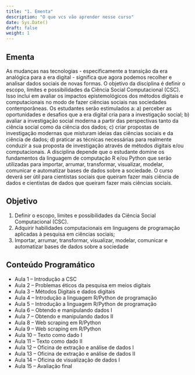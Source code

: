 ```yaml
---
title: "1. Ementa"
description: "O que vcs vão aprender nesse curso"
date: Sys.Date()
draft: false
weight: 1
---
```


## Ementa

As mudanças nas tecnologias - especificamente a transição da era analógica para a era digital - significa que agora podemos recolher e analisar dados sociais de novas formas. O objetivo da disciplina é definir o escopo, limites e possibilidades da Ciência Social Computacional (CSC). Isso inclui em avaliar os impactos epistemológicos dos métodos digitais e computacionais no modo de fazer ciências sociais nas sociedades contemporâneas. Os estudantes serão estimulados a:  a) perceber as oportunidades e desafios que a era digital cria para a investigação social; b) avaliar a investigação social moderna a partir das perspectivas tanto da ciência social como da ciência dos dados; c) criar propostas de investigação modernas que misturam ideias das ciências sociais e da ciência de dados; d) praticar as técnicas necessárias para realmente conduzir a sua proposta de investigação através de métodos digitais e/ou computacionais. A disciplina depende que o estudante domine os fundamentos da linguagem de computação R e/ou Python que serão utilizadas para importar, arrumar, transformar, visualizar, modelar, comunicar e automatizar bases de dados sobre a sociedade. O curso deverá ser útil para cientistas sociais que queiram fazer mais ciência de dados e cientistas de dados que queiram fazer mais ciências sociais. 

## Objetivo

1. Definir o escopo, limites e possibilidades da Ciência Social Computacional (CSC). 
2. Adquirir habilidades computacionais em linguagens de programação aplicadas à pesquisa em ciências sociais; 
3. Importar, arrumar, transformar, visualizar, modelar, comunicar e automatizar bases de dados sobre a sociedade

## Conteúdo Programático

- Aula 1 – Introdução a CSC 
- Aula 2 – Problemas éticos da pesquisa em meios digitais 
- Aula 3 – Métodos Digitais e dados digitais  
- Aula 4 – Introdução a linguagem R/Python de programação 
- Aula 5 – Introdução a linguagem R/Python de programação  
- Aula 6 – Obtendo e manipulando dados I 
- Aula 7 – Obtendo e manipulando dados II  
- Aula 8 – Web scraping em R/Python 
- Aula 9 – Web scraping em R/Python 
- Aula 10 – Texto como dado I 
- Aula 11 – Texto como dado II 
- Aula 12 – Oficina de extração e análise de dados I 
- Aula 13 – Oficina de extração e análise de dados II 
- Aula 14 – Oficina de visualização de dados I 
- Aula 15 – Avaliação final 
